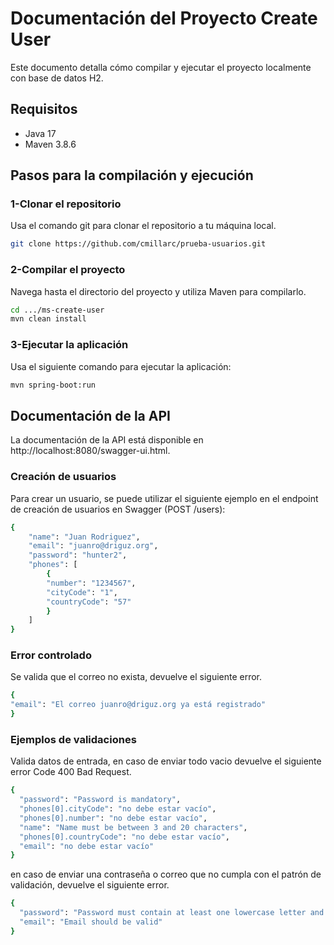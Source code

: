 # Documentación del Proyecto Create User

Este documento detalla cómo compilar y ejecutar el proyecto localmente con base de datos H2.

## Requisitos
- Java 17
- Maven 3.8.6

## Pasos para la compilación y ejecución

### 1-Clonar el repositorio
Usa el comando git para clonar el repositorio a tu máquina local.

```sh
git clone https://github.com/cmillarc/prueba-usuarios.git
```

### 2-Compilar el proyecto
Navega hasta el directorio del proyecto y utiliza Maven para compilarlo.

```sh
cd .../ms-create-user
mvn clean install
```

### 3-Ejecutar la aplicación
Usa el siguiente comando para ejecutar la aplicación:
```sh
mvn spring-boot:run
```
## Documentación de la API
La documentación de la API está disponible en http://localhost:8080/swagger-ui.html.

### Creación de usuarios
Para crear un usuario, se puede utilizar el siguiente ejemplo en el endpoint de creación de usuarios en Swagger 
(POST /users):

```sh
{
    "name": "Juan Rodriguez",
    "email": "juanro@driguz.org",
    "password": "hunter2",
    "phones": [
        {
        "number": "1234567",
        "cityCode": "1",
        "countryCode": "57"
        }
    ]
}
```

### Error controlado

Se valida que el correo no exista, devuelve el siguiente error.

```sh
{
"email": "El correo juanro@driguz.org ya está registrado"
}
```

### Ejemplos de validaciones

Valida datos de entrada, en caso de enviar todo vacio devuelve el siguiente error Code 400 Bad Request.

```sh
{
  "password": "Password is mandatory",
  "phones[0].cityCode": "no debe estar vacío",
  "phones[0].number": "no debe estar vacío",
  "name": "Name must be between 3 and 20 characters",
  "phones[0].countryCode": "no debe estar vacío",
  "email": "no debe estar vacío"
}
```
en caso de enviar una contraseña o correo que no cumpla con el patrón de validación, devuelve el siguiente error.
```sh
{
  "password": "Password must contain at least one lowercase letter and one number",
  "email": "Email should be valid"
}
```
